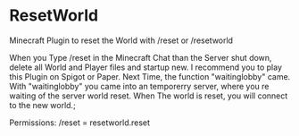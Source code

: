 # ResetWorld
Minecraft Plugin to reset the World with /reset or /resetworld

  When you Type /reset in the Minecraft Chat than the Server shut down, delete all World and Player files and startup new.
  I recommend you to play this Plugin on Spigot or Paper.
  Next Time, the function "waitinglobby" came.
  With "waitinglobby" you came into an temporerry server, where you re waiting of the server world reset. When The world is reset, you will connect to the new world.;

Permissions:
  <bold>/reset = resetworld.reset
